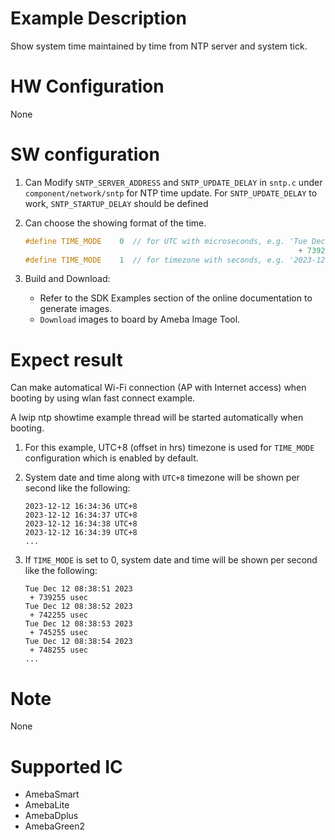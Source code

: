 # Example Description

Show system time maintained by time from NTP server and system tick.

# HW Configuration

None

# SW configuration

1. Can Modify `SNTP_SERVER_ADDRESS` and `SNTP_UPDATE_DELAY` in `sntp.c` under `component/network/sntp` for NTP time update.
For `SNTP_UPDATE_DELAY` to work, `SNTP_STARTUP_DELAY` should be defined

2. Can choose the showing format of the time.
	```C
	#define TIME_MODE    0	// for UTC with microseconds, e.g. 'Tue Dec 12 08:38:51 2023
																 + 739255 usec'
	#define TIME_MODE    1	// for timezone with seconds, e.g. '2023-12-12 16:07:41'
	```

3. Build and Download:
   * Refer to the SDK Examples section of the online documentation to generate images.
   * `Download` images to board by Ameba Image Tool.

# Expect result

Can make automatical Wi-Fi connection (AP with Internet access) when booting by using wlan fast connect example.

A lwip ntp showtime example thread will be started automatically when booting.

1. For this example, UTC+8 (offset in hrs) timezone is used for `TIME_MODE` configuration which is enabled by default.

2. System date and time along with `UTC+8` timezone will be shown per second like the following:
	```
	2023-12-12 16:34:36 UTC+8
	2023-12-12 16:34:37 UTC+8
	2023-12-12 16:34:38 UTC+8
	2023-12-12 16:34:39 UTC+8
	...
	```

3. If `TIME_MODE` is set to 0, system date and time will be shown per second like the following:
	```
	Tue Dec 12 08:38:51 2023
	 + 739255 usec
	Tue Dec 12 08:38:52 2023
	 + 742255 usec
	Tue Dec 12 08:38:53 2023
	 + 745255 usec
	Tue Dec 12 08:38:54 2023
	 + 748255 usec
	...
	```

# Note

None

# Supported IC

- AmebaSmart
- AmebaLite
- AmebaDplus
- AmebaGreen2
